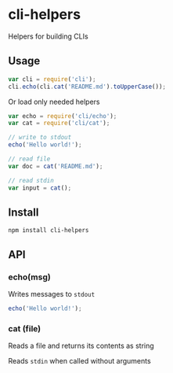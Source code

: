 cli-helpers
===========

Helpers for building CLIs

Usage
-----

```js
var cli = require('cli');
cli.echo(cli.cat('README.md').toUpperCase());
```

Or load only needed helpers

```js
var echo = require('cli/echo');
var cat = require('cli/cat');

// write to stdout
echo('Hello world!');

// read file
var doc = cat('README.md');

// read stdin
var input = cat();
```

Install
-------

    npm install cli-helpers

API
---

### echo(msg)

Writes messages to `stdout`

```js
echo('Hello world!');
```

### cat (file)

Reads a file and returns its contents as string

Reads `stdin` when called without arguments
